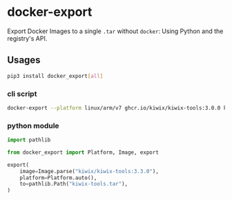 docker-export
=============

Export Docker Images to a single `.tar` without `docker`: Using Python and the registry's API.

## Usages


```sh
pip3 install docker_export[all]
```

### cli script

```sh
docker-export --platform linux/arm/v7 ghcr.io/kiwix/kiwix-tools:3.0.0 kiwix-tools.tar
```

### python module

```py
import pathlib

from docker_export import Platform, Image, export

export(
    image=Image.parse("kiwix/kiwix-tools:3.3.0"),
    platform=Platform.auto(),
    to=pathlib.Path("kiwix-tools.tar"),
)
```
